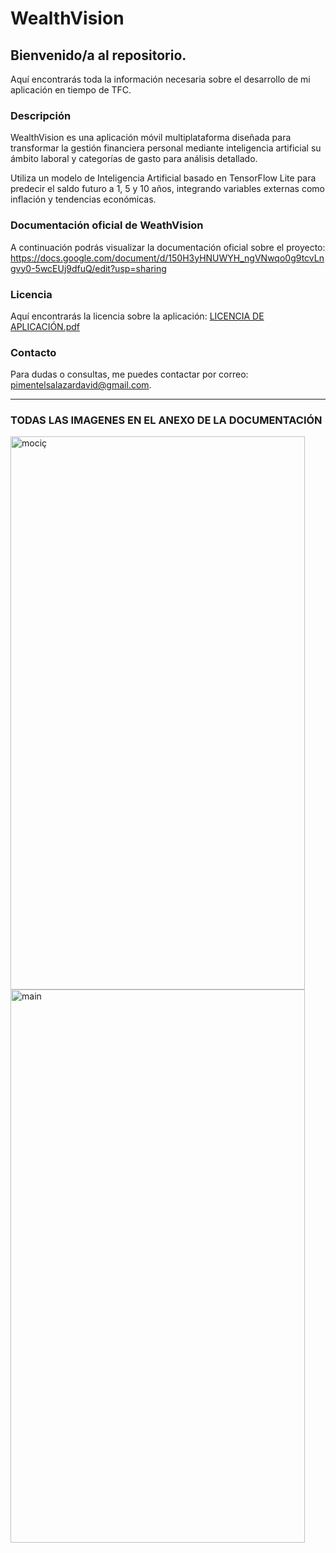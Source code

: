 # WealthVision
## Bienvenido/a al repositorio. 

Aquí encontrarás toda la información necesaria sobre el desarrollo de mi aplicación en tiempo de TFC.

### Descripción
WealthVision es una aplicación móvil multiplataforma diseñada para transformar la gestión financiera personal mediante inteligencia artificial su ámbito laboral y categorías de gasto para análisis detallado.

Utiliza un modelo de Inteligencia Artificial basado en TensorFlow Lite para predecir el saldo futuro a 1, 5 y 10 años, integrando variables externas como inflación y tendencias económicas.


### Documentación oficial de WeathVision
A continuación podrás visualizar la documentación oficial sobre el proyecto: https://docs.google.com/document/d/150H3yHNUWYH_ngVNwqo0g9tcvLngvy0-5wcEUj9dfuQ/edit?usp=sharing

### Licencia
Aquí encontrarás la licencia sobre la aplicación: [LICENCIA DE  APLICACIÓN.pdf](https://github.com/user-attachments/files/19506682/LICENCIA.DE.APLICACION.pdf)



### Contacto
Para dudas o consultas, me puedes contactar por correo: pimentelsalazardavid@gmail.com.

______________________________________________________________________________________________

### TODAS LAS IMAGENES EN EL ANEXO DE LA DOCUMENTACIÓN

<img width="471" height="885" alt="mociç" src="https://github.com/user-attachments/assets/10f34870-dcd6-4824-9962-87237058e54b" />
<img width="471" height="885" alt="main" src="https://github.com/user-attachments/assets/f35ac0f0-2c9f-451d-9824-6851db8d5da3" />
